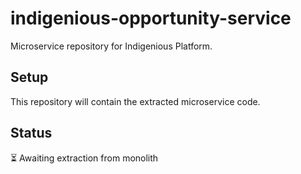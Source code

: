 # indigenious-opportunity-service

Microservice repository for Indigenious Platform.

## Setup

This repository will contain the extracted microservice code.

## Status

⏳ Awaiting extraction from monolith
